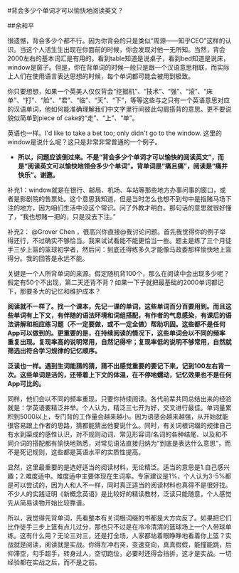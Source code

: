 #背会多少个单词才可以愉快地阅读英文？

##余和平

 很遗憾，背会多少个都不行。因为你背会的只是类似“周源——知乎CEO”这样的认识。当这个人活生生出现在你面前的时候，你会发现对他一无所知。当然，背会2000左右的基本词汇是有用的。看到table知道是说桌子，看到bed知道是说床，window是窗子。但是，你在背单词的时候一般只是跟一个汉语意思相联，而实际上人们在使用语言表达思想的时候，每个单词都可能会被用到极致。

你只要想想，如果一个英美人仅仅背会“挖掘机”、“技术”、“强”、“滚”、“床单”、“打”、“脸”、“君”、“临”、“天”、“下”，等等这些与之只有一个英语意思对应的汉语单词，他如何能准确理解我们中文字里行间彼此勾肩搭背的意思。更不要说貌似简单到piece of cake的“走”、“上”、“单”。

英语也一样。I'd like to take a bet too; only didn't go to the window. 这里的window是说什么呢？这只是非常非常普通的一个例子。

 - **所以，问题应该倒过来。不是“背会多少个单词才可以愉快的阅读英文”，而是“阅读英文可以愉快地领会多少个单词”。背单词是“痛且痛”，阅读是“痛并快乐”。谢邀。**

补充1：window就是在银行、邮局、机场、车站等那些地方办事问事的窗口，或者是影剧院的售票处。这个意思我知道，但是当时怎么也想不到句中是指赌马场下注的地方，因为咱们生活中没这个常识。问了外教才明白。那句话的意思就很好懂了，“我也想赌一把的，只是没去下注。”

补充2： 
@Grover Chen
，很高兴你直接@我讨论问题。首先我觉得你的例子举得还行，不过确实不够恰当。我来试试看能不能更恰当一些。题主是练了三个月徒手三步上篮的篮球初学者，然后问：到底还得练多久才能像马政委那样愉快地上篮得分。我的回答是永远不能。

关键是一个人所背单词的来源。假定随机背100个，那么在阅读中会出现多少呢？假定有50个不出现，第二天还背不背？如果一下子就把最基础的2000单词都记下，那要多大的记忆和维护成本？

**阅读就不一样了。找一个课本，先记一课的单词，这些单词百分百要用到。而且这些单词有上下文，有伴随的语法环境和词组搭配，有作者的气息感染，有课后的语法讲解和相应练习题（不一定要做，或不一定全做）帮助巩固。这些都不是任何App可以做到的。更重要的是，在持续阅读的情况下，这些单词会以不同的频率重复出现。复现率高的说明常用，自然记得牢；复现率低的说明不够常用，自然就筛选出符合学习规律的记忆顺序。**

**泛读也一样。遇到生词能猜的猜，猜不出感觉重要的要记下来，记到100左右背一次。这些单词是活的，还带着上下文的体温，在不停地蠕动，记忆效果也不是任何App可比的。**

同样，他们会以不同的频率重现，只要你持续阅读。各代前辈共同总结出来的经验就是：学英语要精泛并举。个人认为，精泛三七开为好，交叉进行最佳。单词量累积到5000以上，专门背的工作量会越来越小。因为语感会越来越强，从开始就能很容易跟上作者的思路，猜都能猜出他要说什么。同时，有关词根词缀的规律自己有水到渠成的感性认识，对不规则动词、常见形容词/名词的各种结尾、以及和不同介词的搭配都有愉快地熟悉，对常见语法直接归纳为“到底是表达什么意思”，而不是死记规则，这些都是英语水平的实质性提高。

显然，这里最重要的是选好适当的阅读材料，无论精泛。适当的意思是1.自己感兴趣；2.难度适中。难度适中主要体现在生词率。专家建议是1%，个人认为3-5%都是可以尝试的，因为人和人不一样，同时真正适当的阅读材料也真得不是很好找。不少人的实践证明《新概念英语》是比较好的精读教材，泛读只能随意，个人感觉先从简易读物开始比较靠谱。

所以，我觉得先背单词，先看整本有关词根词缀的书都是大方向反了。如果把它们比作徒手三步上篮有点儿过分，那也只不过是在冷冷清清的篮球场上一个人带球单练。这有什么用？无论三对三，还是打全场，人家都站着眼睁睁地看着你上篮？实战就是阅读，阅读就是实战。你得左冲右突，变速变向，真真假假，能撞能跳，后仰滞空，勾手超手，转身过人，空切跑位，必要时还得会挡拆，这才是实战。一切经验都在实战之后，而不是之前。